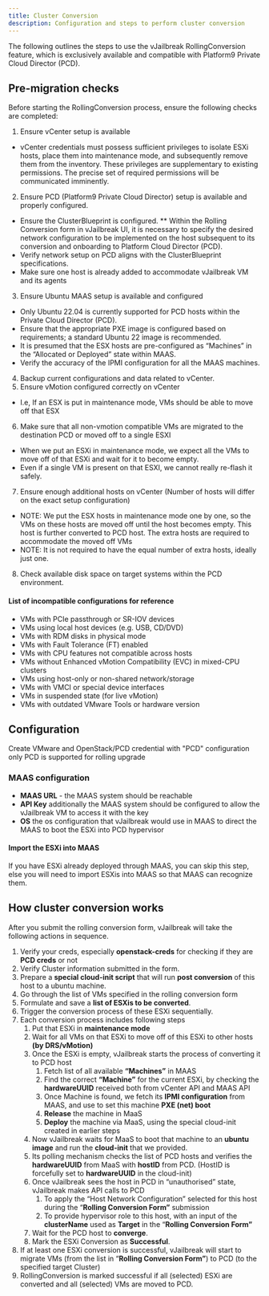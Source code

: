 ```yaml
---
title: Cluster Conversion
description: Configuration and steps to perform cluster conversion
---
```


The following outlines the steps to use the vJailbreak RollingConversion feature, which is exclusively available and compatible with Platform9 Private Cloud Director (PCD).

## Pre-migration checks

Before starting the RollingConversion process, ensure the following checks are completed:

1. Ensure vCenter setup is available
* vCenter credentials must possess sufficient privileges to isolate ESXi hosts, place them into maintenance mode, and subsequently remove them from the inventory. These privileges are supplementary to existing permissions. The precise set of required permissions will be communicated imminently.
2. Ensure PCD (Platform9 Private Cloud Director) setup is available and properly configured.
* Ensure the ClusterBlueprint is configured.
** Within the Rolling Conversion form in vJailbreak UI, it is necessary to specify the desired network configuration to be implemented on the host subsequent to its conversion and onboarding to Platform Cloud Director (PCD).
* Verify network setup on PCD aligns with the ClusterBlueprint specifications.
* Make sure one host is already added to accommodate vJailbreak VM and its agents
3. Ensure Ubuntu MAAS setup is available and configured
* Only Ubuntu 22.04 is currently supported for PCD hosts within the Private Cloud Director (PCD).
* Ensure that the appropriate PXE image is configured based on requirements; a standard Ubuntu 22 image is recommended.
* It is presumed that the ESX hosts are pre-configured as “Machines” in the “Allocated or Deployed” state within MAAS.
* Verify the accuracy of the IPMI configuration for all the MAAS machines.
4. Backup current configurations and data related to vCenter.
5. Ensure vMotion configured correctly on vCenter
* I.e, If an ESX is put in maintenance mode, VMs should be able to move off that ESX
6. Make sure that all non-vmotion compatible VMs are migrated to the destination PCD or moved off to a single ESXI
* When we put an ESXi in maintenance mode, we expect all the VMs to move off of that ESXi and wait for it to become empty. 
* Even if a single VM is present on that ESXI, we cannot really re-flash it safely.
7. Ensure enough additional hosts on vCenter (Number of hosts will differ on the exact setup configuration)
* NOTE: We put the ESX hosts in maintenance mode one by one, so the VMs on these hosts are moved off until the host becomes empty. This host is further converted to PCD host. The extra hosts are required to accommodate the moved off VMs
* NOTE: It is not required to have the equal number of extra hosts, ideally just one.
8. Check available disk space on target systems within the PCD environment.

#### List of incompatible configurations for reference
* VMs with PCIe passthrough or SR-IOV devices
* VMs using local host devices (e.g. USB, CD/DVD)
* VMs with RDM disks in physical mode
* VMs with Fault Tolerance (FT) enabled
* VMs with CPU features not compatible across hosts
* VMs without Enhanced vMotion Compatibility (EVC) in mixed-CPU clusters
* VMs using host-only or non-shared network/storage
* VMs with VMCI or special device interfaces
* VMs in suspended state (for live vMotion)
* VMs with outdated VMware Tools or hardware version

## Configuration

Create VMware and OpenStack/PCD credential with "PCD" configuration only PCD is supported for rolling upgrade

### MAAS configuration

* **MAAS URL** - the MAAS system should be reachable
* **API Key** additionally the MAAS system should be configured to allow the vJailbreak VM to access it with the key
* **OS** the os configuration that vJailbreak would use in MAAS to direct the MAAS to boot the ESXi into PCD hypervisor

#### Import the ESXi into MAAS

If you have ESXi already deployed through MAAS, you can skip this step, else you will need to import ESXis into MAAS so that MAAS can recognize them.

## How cluster conversion works
After you submit the rolling conversion form, vJailbreak will take the following actions in sequence.

1. Verify your creds, especially **openstack-creds** for checking if they are **PCD creds** or not  
2. Verify Cluster information submitted in the form.  
3. Prepare a **special cloud-init script** that will run **post conversion** of this host to a ubuntu machine.  
4. Go through the list of VMs specified in the rolling conversion form  
5. Formulate and save a **list of ESXis to be converted**. 
6. Trigger the conversion process of these ESXi sequentially.  
7. Each conversion process includes following steps  
   1. Put that ESXi in **maintenance mode**  
   2. Wait for all VMs on that ESXi to move off of this ESXi to other hosts **(by DRS/vMotion)**  
   3. Once the ESXi is empty, vJailbreak starts the process of converting it to PCD host  
      1. Fetch list of all available **“Machines”** in MAAS  
      2. Find the correct **“Machine”** for the current ESXi, by checking the **hardwareUUID** received both from vCenter API and MAAS API  
      3. Once Machine is found, we fetch its **IPMI configuration** from MAAS, and use to set this machine **PXE (net) boot**  
      4. **Release** the machine in MaaS  
      5. **Deploy** the machine via MaaS, using the special cloud-init created in earlier steps  
   4. Now vJailbreak waits for MaaS to boot that machine to an **ubuntu image** and run the **cloud-init** that we provided.  
   5. Its polling mechanism checks the list of PCD hosts and verifies the **hardwareUUID** from MaaS with **hostID** from PCD. (HostID is forcefully set to **hardwareUUID** in the cloud-init)  
   6. Once vJailbreak sees the host in PCD in “unauthorised” state, vJailbreak makes API calls to PCD  
      1. To apply the “Host Network Configuration” selected for this host during the “**Rolling Conversion Form”** submission  
      2. To provide hypervisor role to this host, with an input of the **clusterName** used as **Target** in the “**Rolling Conversion Form”**  
   7. Wait for the PCD host to **converge**.  
   8. Mark the ESXi Conversion as **Successful**.  
8. If at least one ESXi conversion is successful, vJailbreak will start to migrate VMs (from the list in “**Rolling Conversion Form”**) to PCD (to the specified target Cluster)  
9. RollingConversion is marked successful if all (selected) ESXi are converted and all (selected) VMs are moved to PCD.